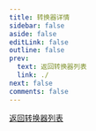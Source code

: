 ```yaml
---
title: 转换器详情
sidebar: false
aside: false
editLink: false
outline: false
prev:
  text: 返回转换器列表
  link: ./
next: false
comments: false
---
```


<!-- markdownlint-disable -->

<script setup>
import TranslatorDetails from "@theme/components/TranslatorDetails.vue";
</script>

[返回转换器列表](./index.md)

<TranslatorDetails />
